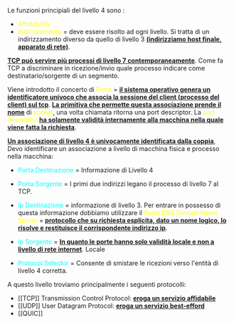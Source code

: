 Le funzioni principiali del livello 4 sono : 
-  <span style=color:yellow>Affidabilità</span>
- <span style=color:yellow>Indirizzamento</span> = deve essere risolto ad ogni livello. 
  Si tratta di un indirizzamento diverso da quello di livello 3 <b><u>(indirizziamo host finale, apparato di rete)</u></b>.

<b><u>TCP può servire più processi di livello 7 contemporaneamente</u></b>. Come fa TCP a discriminare in ricezione/invio quale processo indicare come destinatario/sorgente di un segmento.

Viene introdotto il concerto di <span style=color:yellow>Porta</span> = <b><u>il sistema operativo genera un identificatore univoco che associa la sessione del client (processo del client) sul tcp</u></b>.
<b><u>La primitiva che permette questa associazione prende il nome</u></b> di <span style=color:yellow>socket</span>, una volta chiamata ritorna una port descriptor.
La <span style=color:yellow>port descriptor</span> <b><u>ha solamente validità internamente alla macchina nella quale viene fatta la richiesta</u></b>. 

<b><u>Un associazione di livello 4 è univocamente identificata dalla coppia</u></b>, Devo identificare un associazione a livello di macchina fisica e processo nella macchina: 
- <span style=color:cyan>Porta Destinazione</span> = Informazione di Livello 4

- <span style=color:cyan>Porta Sorgente</span> = I primi due indirizzi legano il processo di livello 7 al TCP.

- <span style=color:cyan>Ip Destinazione</span> = informazione di livello 3. Per entrare in possesso di questa informazione dobbiamo utilizzare il <span style=color:yellow>Porta DNS Domain Name Server</span> = <b><u>protocollo che su richiesta esplicita, dato un nome logico, lo risolve e restituisce il corrispondente indirizzo ip</u></b>. 

- <span style=color:cyan>Ip Sorgente</span> = <b><u>In quanto le porte hanno solo validità locale e non a livello di rete internet</u></b>. Locale

 - <span style=color:cyan>Protocol Selector</span> = Consente di smistare le ricezioni verso l'entità di livello 4 corretta. 










A questo livello troviamo principalmente i seguenti protocolli: 
- [[TCP]] Transmission Control Protocol: <u><b>eroga un servizio affidabile</u></b>
- [[UDP]] User Datagram Protocol: <b><u>eroga un servizio best-efford</u></b>
- [[QUIC]]